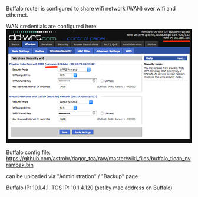 Buffalo router is configured to share wifi network (WAN) over wifi and ethernet. 

WAN credentials are configured here:
![ddwrt config screen](https://raw.githubusercontent.com/astrohr/dagor_tca/master/wiki_files/buffalo__build_14896__-_Wireless_Security.png)


Buffalo config file:
https://github.com/astrohr/dagor_tca/raw/master/wiki_files/buffalo_tican_nvrambak.bin

can be uploaded via "Administration" / "Backup" page.

Buffalo IP: 10.1.4.1.
TCS IP: 10.1.4.120  (set by mac address on Buffalo)



